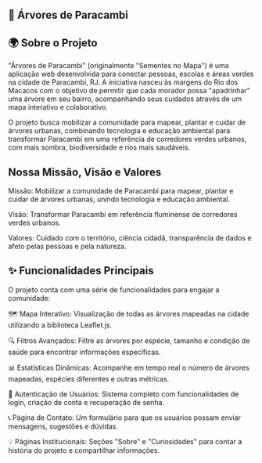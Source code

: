 ## 🌳 Árvores de Paracambi

## 🌍 Sobre o Projeto

"Árvores de Paracambi" (originalmente "Sementes no Mapa") é uma aplicação web desenvolvida para conectar pessoas, escolas e áreas verdes na cidade de Paracambi, RJ. A iniciativa nasceu às margens do Rio dos Macacos com o objetivo de permitir que cada morador possa "apadrinhar" uma árvore em seu bairro, acompanhando seus cuidados através de um mapa interativo e colaborativo.

O projeto busca mobilizar a comunidade para mapear, plantar e cuidar de árvores urbanas, combinando tecnologia e educação ambiental para transformar Paracambi em uma referência de corredores verdes urbanos, com mais sombra, biodiversidade e rios mais saudáveis.

## Nossa Missão, Visão e Valores

Missão: Mobilizar a comunidade de Paracambi para mapear, plantar e cuidar de árvores urbanas, unindo tecnologia e educação ambiental.

Visão: Transformar Paracambi em referência fluminense de corredores verdes urbanos.

Valores: Cuidado com o território, ciência cidadã, transparência de dados e afeto pelas pessoas e pela natureza.

## ✨ Funcionalidades Principais

O projeto conta com uma série de funcionalidades para engajar a comunidade:

🗺️ Mapa Interativo: Visualização de todas as árvores mapeadas na cidade utilizando a biblioteca Leaflet.js.

🔍 Filtros Avançados: Filtre as árvores por espécie, tamanho e condição de saúde para encontrar informações específicas.

📊 Estatísticas Dinâmicas: Acompanhe em tempo real o número de árvores mapeadas, espécies diferentes e outras métricas.

👤 Autenticação de Usuários: Sistema completo com funcionalidades de login, criação de conta e recuperação de senha.

📞 Página de Contato: Um formulário para que os usuários possam enviar mensagens, sugestões e dúvidas.

💡 Páginas Institucionais: Seções "Sobre" e "Curiosidades" para contar a história do projeto e compartilhar informações.